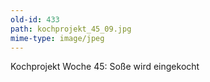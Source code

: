 ```yaml
---
old-id: 433
path: kochprojekt_45_09.jpg
mime-type: image/jpeg
---
```

Kochprojekt Woche 45:
Soße wird eingekocht
